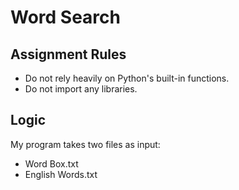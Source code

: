 # Word Search

## Assignment Rules
* Do not rely heavily on Python's built-in functions.
* Do not import any libraries.

## Logic

My program takes two files as input:
* Word Box.txt
* English Words.txt

